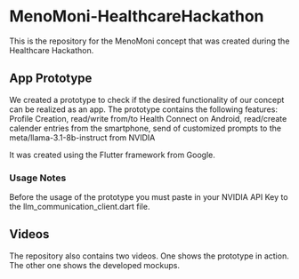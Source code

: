 # MenoMoni-HealthcareHackathon
This is the repository for the MenoMoni concept that was created during the Healthcare Hackathon.

## App Prototype
We created a prototype to check if the desired functionality of our concept can be realized as an app. The prototype contains the following features:
Profile Creation, read/write from/to Health Connect on Android, read/create calender entries from the smartphone, send of customized prompts to the meta/llama-3.1-8b-instruct from NVIDIA

It was created using the Flutter framework from Google.

### Usage Notes
Before the usage of the prototype you must paste in your NVIDIA API Key to the llm_communication_client.dart file.

## Videos
The repository also contains two videos. One shows the prototype in action. The other one shows the developed mockups.
